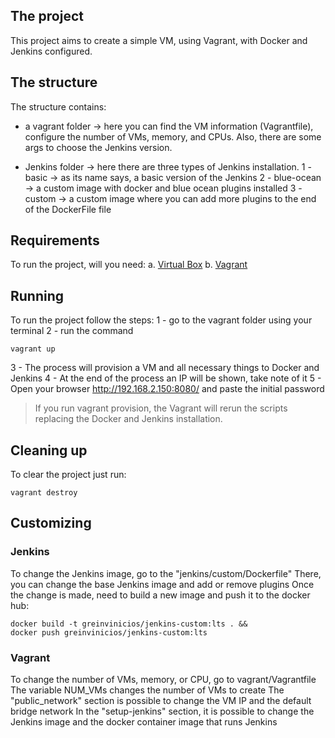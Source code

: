 ## The project
This project aims to create a simple VM, using Vagrant, with Docker and Jenkins configured.

## The structure
The structure contains:
- a vagrant folder -> here you can find the VM information (Vagrantfile), configure the number of VMs, memory, and CPUs. 
Also, there are some args to choose the Jenkins version.

- Jenkins folder -> here there are three types of Jenkins installation.
1 - basic -> as its name says, a basic version of the Jenkins
2 - blue-ocean -> a custom image with docker and blue ocean plugins installed
3 - custom -> a custom image where you can add more plugins to the end of the DockerFile file

## Requirements
To run the project, will you need:
a. [Virtual Box](https://www.virtualbox.org/wiki/Linux_Downloads)
b. [Vagrant](https://www.vagrantup.com/downloads)

## Running
To run the project follow the steps:
1 - go to the vagrant folder using your terminal
2 - run the command
```
vagrant up
```
3 - The process will provision a VM and all necessary things to Docker and Jenkins
4 - At the end of the process an IP will be shown, take note of it
5 - Open your browser http://192.168.2.150:8080/ and paste the initial password

> If you run vagrant provision, the Vagrant will rerun the scripts replacing the Docker and Jenkins installation.

## Cleaning up
To clear the project just run:
```
vagrant destroy
```

## Customizing
### Jenkins
To change the Jenkins image, go to the "jenkins/custom/Dockerfile"
There, you can change the base Jenkins image and add or remove plugins
Once the change is made, need to build a new image and push it to the docker hub:
```  
docker build -t greinvinicios/jenkins-custom:lts . &&
docker push greinvinicios/jenkins-custom:lts
```

### Vagrant
To change the number of VMs, memory, or CPU, go to vagrant/Vagrantfile
The variable NUM_VMs changes the number of VMs to create
The "public_network" section is possible to change the VM IP and the default bridge network
In the "setup-jenkins" section, it is possible to change the Jenkins image and the docker container image that runs Jenkins